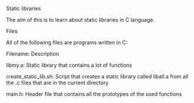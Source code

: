 Static libraries

The aim of this is to learn about static libraries in C language.

Files

All of the following files are programs written in C:

Filename: Description

libmy.a: Static library that contains a lot of functions

create_static_lib.sh: Script that creates a static library called liball.a from all the .c files that are in the current directory

main.h: Header file that contains all the prototypes of the used functions
